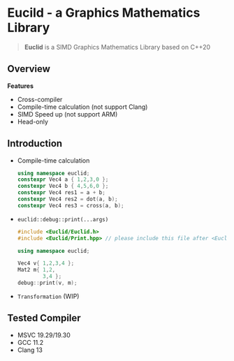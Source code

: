 # Eucild - a Graphics Mathematics Library
> **Euclid** is a SIMD Graphics Mathematics Library based on C++20

## Overview

**Features**
- Cross-compiler
- Compile-time calculation (not support Clang)
- SIMD Speed up (not support ARM)
- Head-only

## Introduction
- Compile-time calculation
  ```c++
  using namespace euclid;
  constexpr Vec4 a { 1,2,3,0 };
  constexpr Vec4 b { 4,5,6,0 };
  constexpr Vec4 res1 = a + b;
  constexpr Vec4 res2 = dot(a, b);
  constexpr Vec4 res3 = cross(a, b);
  ```
  
- `euclid::debug::print(...args)`
  ```c++
  #include <Euclid/Euclid.h>
  #include <Euclid/Print.hpp> // please include this file after <Euclid.h>

  using namespace euclid;

  Vec4 v{ 1,2,3,4 };
  Mat2 m{ 1,2,
          3,4 };
  debug::print(v, m);
  ```

- `Transformation` (WIP)

## Tested Compiler
- MSVC 19.29/19.30
- GCC 11.2
- Clang 13